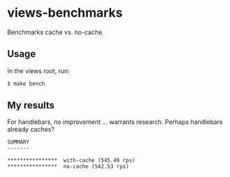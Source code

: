 views-benchmarks
================

Benchmarks cache vs. no-cache

Usage
-----

In the views root, run:

```bash
$ make bench
```

My results
----------

For handlebars, no improvement ... warrants research. Perhaps handlebars already
caches?

```
SUMMARY
-------

****************  with-cache (545.49 rps)
****************  no-cache (542.53 rps)
```
